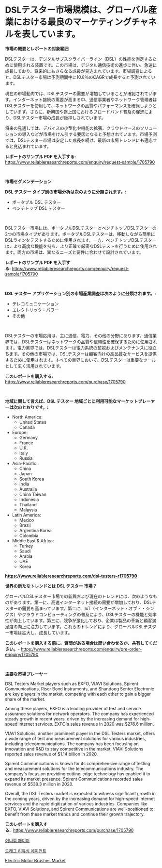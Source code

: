 <p><h1>DSLテスター市場規模は、グローバル産業における最良のマーケティングチャネルを表しています。</h1></p><p><strong>市場の概要とレポートの対象範囲</strong></p>
<p><p>DSLテスターは、デジタルサブスクライバーライン（DSL）の性能を測定するために使用される装置です。この市場は、デジタル通信技術の進歩に伴い、急速に成長しており、将来的にもさらなる成長が見込まれています。市場調査によると、DSLテスター市場は予測期間中に10.8％のCAGRで成長すると予測されています。</p><p>現在の市場動向では、DSLテスターの需要が増加していることが確認されています。インターネット接続の需要が高まる中、通信事業者やネットワーク管理者はDSLテスターを使用して、ネットワークの品質やパフォーマンスを確保しようとしています。さらに、新興国や途上国におけるブロードバンド普及の促進により、DSLテスター市場の成長が後押しされています。</p><p>将来の見通しでは、デバイスの小型化や機能の拡張、クラウドベースのソリューションの導入などが市場をけん引する要因となると予想されています。市場予測では、DSLテスター市場は安定した成長を続け、最新の市場トレンドにも適応すると見込まれています。</p></p>
<p><strong>レポートのサンプル PDF を入手する:</strong> <a href="https://www.reliableresearchreports.com/enquiry/request-sample/1705790">https://www.reliableresearchreports.com/enquiry/request-sample/1705790</a></p>
<p>&nbsp;</p>
<p><strong>市場セグメンテーション</strong></p>
<p><strong>DSL テスター タイプ別の市場分析は次のように分類されます。:</strong></p>
<p><ul><li>ポータブル DSL テスター</li><li>ベンチトップ DSL テスター</li></ul></p>
<p>&nbsp;</p>
<p><p>DSLテスター市場には、ポータブルDSLテスターとベンチトップDSLテスターの2つの市場タイプがあります。ポータブルDSLテスターは、移動しながら簡単にDSLラインをテストするために使用されます。一方、ベンチトップDSLテスターは、より高度な機能を持ち、より正確で厳密なDSLテストを行うために使用されます。両方の市場は、異なるニーズと要件に合わせて設計されています。</p></p>
<p><strong>レポートのサンプル PDF を入手する:</strong>&nbsp;<a href="https://www.reliableresearchreports.com/enquiry/request-sample/1705790">https://www.reliableresearchreports.com/enquiry/request-sample/1705790</a></p>
<p>&nbsp;</p>
<p><strong> DSL テスター アプリケーション別の市場産業調査は次のように分類されます。:</strong></p>
<p><ul><li>テレコミュニケーション</li><li>エレクトリック・パワー</li><li>その他</li></ul></p>
<p>&nbsp;</p>
<p><p>DSLテスターの市場応用は、主に通信、電力、その他の分野にあります。通信業界では、DSLテスターはネットワークの品質や信頼性を確保するために使用されます。電力業界では、DSLテスターは電力系統の監視およびメンテナンスに役立ちます。その他の市場では、DSLテスターは顧客向けの高品質なサービスを提供するために使用されます。すべての業界において、DSLテスターは重要なツールとして広く活用されています。</p></p>
<p><strong>このレポートを購入する:</strong>&nbsp; <a href="https://www.reliableresearchreports.com/purchase/1705790">https://www.reliableresearchreports.com/purchase/1705790</a></p>
<p>&nbsp;</p>
<p><strong>地域に関して言えば、DSL テスター 地域ごとに利用可能なマーケットプレーヤーは次のとおりです。:</strong></p>
<p><ul>
    <li>
        North America:
        <ul>
            <li>United States</li>
            <li>Canada</li>
        </ul>
    </li>
    <li>
        Europe:
        <ul>
            <li>Germany</li>
            <li>France</li>
            <li>U.K.</li>
            <li>Italy</li>
            <li>Russia</li>
        </ul>
    </li>
    <li>
        Asia-Pacific:
        <ul>
            <li>China</li>
            <li>Japan</li>
            <li>South Korea</li>
            <li>India</li>
            <li>Australia</li>
            <li>China Taiwan</li>
            <li>Indonesia</li>
            <li>Thailand</li>
            <li>Malaysia</li>
        </ul>
    </li>
    <li>
        Latin America:
        <ul>
            <li>Mexico</li>
            <li>Brazil</li>
            <li>Argentina Korea</li>
            <li>Colombia</li>
        </ul>
    </li>
    <li>
        Middle East & Africa:
        <ul>
            <li>Turkey</li>
            <li>Saudi</li>
            <li>Arabia</li>
            <li>UAE</li>
            <li>Korea</li>
        </ul>
    </li>
    </ul></p>
<p><strong><a href="https://www.reliableresearchreports.com/dsl-testers-r1705790">https://www.reliableresearchreports.com/dsl-testers-r1705790</a></strong>&nbsp;</p>
<p><strong>世界の新たなトレンドとは DSL テスター 市場？</strong></p>
<p><p>グローバルDSLテスター市場での新興および現在のトレンドには、次のようなものがあります。第一に、高速インターネット接続の需要が増加しており、DSLテスターの需要も高まっています。第二に、IoT（インターネット・オブ・・シングス）やクラウドコンピューティングの普及により、DSLテスターの機能と効率性が向上しています。第三に、競争が激化しており、企業は製品の革新と顧客満足度の向上に注力しています。これらのトレンドにより、グローバルDSLテスター市場は拡大し、成長しています。</p></p>
<p><strong>このレポートを購入する前に、質問がある場合は問い合わせるか、共有してください。</strong>- <a href="https://www.reliableresearchreports.com/enquiry/pre-order-enquiry/1705790">https://www.reliableresearchreports.com/enquiry/pre-order-enquiry/1705790</a></p>
<p>&nbsp;</p>
<p><strong>主要な市場プレーヤー</strong></p>
<p><p>DSL Testers Market players such as EXFO, VIAVI Solutions, Spirent Communications, Riser Bond Instruments, and Shandong Senter Electronic are key players in the market, competing with each other to gain a bigger share of the market.</p><p>Among these players, EXFO is a leading provider of test and service assurance solutions for network operators. The company has experienced steady growth in recent years, driven by the increasing demand for high-speed internet services. EXFO's sales revenue in 2020 was $276.6 million.</p><p>VIAVI Solutions, another prominent player in the DSL Testers market, offers a wide range of test and measurement solutions for various industries, including telecommunications. The company has been focusing on innovation and R&D to stay competitive in the market. VIAVI Solutions reported sales revenue of $1.14 billion in 2020.</p><p>Spirent Communications is known for its comprehensive range of testing and measurement solutions for the telecommunications industry. The company's focus on providing cutting-edge technology has enabled it to expand its market presence. Spirent Communications recorded sales revenue of $538.3 million in 2020.</p><p>Overall, the DSL Testers market is expected to witness significant growth in the coming years, driven by the increasing demand for high-speed internet services and the rapid digitization of various industries. Companies like EXFO, VIAVI Solutions, and Spirent Communications are well-positioned to benefit from these market trends and continue their growth trajectory.</p></p>
<p><strong>このレポートを購入する:</strong>&nbsp;&nbsp;<a href="https://www.reliableresearchreports.com/purchase/1705790">https://www.reliableresearchreports.com/purchase/1705790</a></p>
<p><p><a href="https://medium.com/@davionolson1/%EA%BF%80%EB%B2%8C%EC%A7%91%EC%A7%80%EC%A7%80-%EC%8B%9C%EC%9E%A5-%EC%8B%9C%EC%9E%A5-cagr-%EC%8B%9C%EC%9E%A5-%EB%8F%99%ED%96%A5-%EB%B0%8F-%EC%84%B1%EC%9E%A5-%EC%A0%84%EB%9E%B5%EC%97%90-%EB%8C%80%ED%95%9C-%ED%86%B5%EC%B0%B0%EB%A0%A5-88f86e19071c">허니컴 페이퍼</a></p><p><a href="https://medium.com/@jeremysnyder277/%EB%93%9C%EB%9E%98%EA%B7%B8-%EA%B0%90%EC%86%8C%EC%A0%9C-%EC%8B%9C%EC%9E%A5-%EC%97%B0%EA%B5%AC-%EB%B3%B4%EA%B3%A0%EC%84%9C-%EA%B7%B8-%EC%97%AD%EC%82%AC-%EB%B0%8F-2024%EB%85%84%EB%B6%80%ED%84%B0-2031%EB%85%84%EA%B9%8C%EC%A7%80%EC%9D%98-%EC%98%88%EC%B8%A1-d5169ec3e980">드래그 리듀싱 에이전트</a></p><p><a href="https://github.com/AKSHATREPORTPRIME/Market-Research-Report-List-4/blob/main/electric-motor-brushes-market.md">Electric Motor Brushes Market</a></p></p>